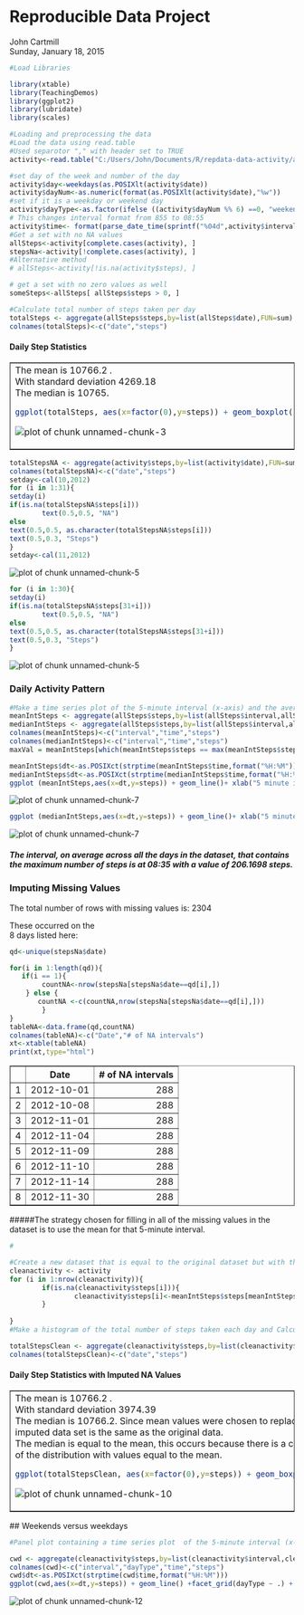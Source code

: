 # Reproducible Data Project
John Cartmill  
Sunday, January 18, 2015  



```r
#Load Libraries

library(xtable)
library(TeachingDemos)
library(ggplot2)
library(lubridate)
library(scales)

#Loading and preprocessing the data
#Load the data using read.table 
#Used separotor "," with header set to TRUE
activity<-read.table("C:/Users/John/Documents/R/repdata-data-activity/activity.csv",sep=",",header=TRUE)

#set day of the week and number of the day
activity$day<-weekdays(as.POSIXlt(activity$date))
activity$dayNum<-as.numeric(format(as.POSIXlt(activity$date),"%w"))
#set if it is a weekday or weekend day
activity$dayType<-as.factor(ifelse ((activity$dayNum %% 6) ==0, "weekend", "weekday"))
# This changes interval format from 855 to 08:55 
activity$time<- format(parse_date_time(sprintf("%04d",activity$interval),"HM"),"%H:%M")
#Get a set with no NA values
allSteps<-activity[complete.cases(activity), ]
stepsNa<-activity[!complete.cases(activity), ]
#Alternative method
# allSteps<-activity[!is.na(activity$steps), ]

# get a set with no zero values as well
someSteps<-allSteps[ allSteps$steps > 0, ]
```


```r
#Calculate total number of steps taken per day
totalSteps <- aggregate(allSteps$steps,by=list(allSteps$date),FUN=sum)
colnames(totalSteps)<-c("date","steps")
```
#### Daily Step Statistics
<table border=1>
<tr><td width="33%">
  The mean is 10766.2 .
  <br> With standard deviation 4269.18<br>
  The median is 10765.


```r
ggplot(totalSteps, aes(x=factor(0),y=steps)) + geom_boxplot() +xlab("") +ylab("Steps")
```

![plot of chunk unnamed-chunk-3](./PA1_template_files/figure-html/unnamed-chunk-3.png) 
</td>
<td>

```r
#Make a histogram of the total number of steps taken each day
ggplot(totalSteps, aes(x=steps)) + geom_histogram(binwidth=2000,colour="black", fill="white") + xlab("Total steps per day") + ylab("Count")
```

![plot of chunk unnamed-chunk-4](./PA1_template_files/figure-html/unnamed-chunk-4.png) 
</td>
</tr>
</table>


```r
totalStepsNA <- aggregate(activity$steps,by=list(activity$date),FUN=sum)
colnames(totalStepsNA)<-c("date","steps")
setday<-cal(10,2012)
for (i in 1:31){
setday(i)
if(is.na(totalStepsNA$steps[i])) 
        text(0.5,0.5, "NA")
else
text(0.5,0.5, as.character(totalStepsNA$steps[i]))
text(0.5,0.3, "Steps")
}
setday<-cal(11,2012)
```

![plot of chunk unnamed-chunk-5](./PA1_template_files/figure-html/unnamed-chunk-51.png) 

```r
for (i in 1:30){
setday(i)
if(is.na(totalStepsNA$steps[31+i])) 
        text(0.5,0.5, "NA")
else
text(0.5,0.5, as.character(totalStepsNA$steps[31+i]))
text(0.5,0.3, "Steps")
}
```

![plot of chunk unnamed-chunk-5](./PA1_template_files/figure-html/unnamed-chunk-52.png) 


### Daily Activity Pattern


```r
#Make a time series plot of the 5-minute interval (x-axis) and the average number of steps taken, averaged across all days (y-axis)
meanIntSteps <- aggregate(allSteps$steps,by=list(allSteps$interval,allSteps$time),FUN=mean)
medianIntSteps <- aggregate(allSteps$steps,by=list(allSteps$interval,allSteps$time),FUN=median)
colnames(meanIntSteps)<-c("interval","time","steps")
colnames(medianIntSteps)<-c("interval","time","steps")
maxVal = meanIntSteps[which(meanIntSteps$steps == max(meanIntSteps$steps)),]$interval
```

```r
meanIntSteps$dt<-as.POSIXct(strptime(meanIntSteps$time,format("%H:%M")))
medianIntSteps$dt<-as.POSIXct(strptime(medianIntSteps$time,format("%H:%M")))
ggplot (meanIntSteps,aes(x=dt,y=steps)) + geom_line()+ xlab("5 minute interval time") + ylab("Number of Steps") + scale_x_datetime(labels = date_format("%H:%M"))
```

![plot of chunk unnamed-chunk-7](./PA1_template_files/figure-html/unnamed-chunk-71.png) 

```r
ggplot (medianIntSteps,aes(x=dt,y=steps)) + geom_line()+ xlab("5 minute interval time") + ylab("Number of Steps") + scale_x_datetime(labels = date_format("%H:%M"))
```

![plot of chunk unnamed-chunk-7](./PA1_template_files/figure-html/unnamed-chunk-72.png) 

##### The interval, on average across all the days in the dataset, that contains the maximum number of steps is at 08:35  with a value of 206.1698 steps.

### Imputing Missing Values

The total number of rows with missing values is:
2304

 These occurred on the   
8 
 days listed here:

```r
qd<-unique(stepsNa$date)

for(i in 1:length(qd)){
   if(i == 1){
        countNA<-nrow(stepsNa[stepsNa$date==qd[i],])
    } else {        
       countNA <-c(countNA,nrow(stepsNa[stepsNa$date==qd[i],])) 
        }
}
tableNA<-data.frame(qd,countNA)
colnames(tableNA)<-c("Date","# of NA intervals")
xt<-xtable(tableNA)
print(xt,type="html")
```

<!-- html table generated in R 3.1.0 by xtable 1.7-4 package -->
<!-- Sun Jan 18 19:15:33 2015 -->
<table border=1>
<tr> <th>  </th> <th> Date </th> <th> # of NA intervals </th>  </tr>
  <tr> <td align="right"> 1 </td> <td> 2012-10-01 </td> <td align="right"> 288 </td> </tr>
  <tr> <td align="right"> 2 </td> <td> 2012-10-08 </td> <td align="right"> 288 </td> </tr>
  <tr> <td align="right"> 3 </td> <td> 2012-11-01 </td> <td align="right"> 288 </td> </tr>
  <tr> <td align="right"> 4 </td> <td> 2012-11-04 </td> <td align="right"> 288 </td> </tr>
  <tr> <td align="right"> 5 </td> <td> 2012-11-09 </td> <td align="right"> 288 </td> </tr>
  <tr> <td align="right"> 6 </td> <td> 2012-11-10 </td> <td align="right"> 288 </td> </tr>
  <tr> <td align="right"> 7 </td> <td> 2012-11-14 </td> <td align="right"> 288 </td> </tr>
  <tr> <td align="right"> 8 </td> <td> 2012-11-30 </td> <td align="right"> 288 </td> </tr>
   </table>
#####The strategy chosen for filling in all of the missing values in the dataset is to use the mean for that 5-minute interval.

```r
#

#Create a new dataset that is equal to the original dataset but with the missing data filled in.
cleanactivity <- activity
for (i in 1:nrow(cleanactivity)){
        if(is.na(cleanactivity$steps[i])){
                cleanactivity$steps[i]<-meanIntSteps$steps[meanIntSteps$interval ==cleanactivity$interval[i]]
        }
        
}
#Make a histogram of the total number of steps taken each day and Calculate and report the mean and median total number of steps taken per day.

totalStepsClean <- aggregate(cleanactivity$steps,by=list(cleanactivity$date),FUN=sum)
colnames(totalStepsClean)<-c("date","steps")
```
#### Daily Step Statistics with Imputed NA Values

<table border=1>
<tr><td width="33%">
  The mean is 10766.2 .
  <br> With standard deviation 3974.39<br>
  The median is 10766.2.  
  Since mean values were chosen to replace NA values mean for the imputed data set is the same as the original data. 
  <br>
  The median is equal to the mean, this occurs because there is a cluster of 8  days near the center of the distribution with values equal to the mean.


```r
ggplot(totalStepsClean, aes(x=factor(0),y=steps)) + geom_boxplot() +xlab("") +ylab("Steps")
```

![plot of chunk unnamed-chunk-10](./PA1_template_files/figure-html/unnamed-chunk-10.png) 
</td>
<td>

```r
#Histogram of the total number of steps taken each day
ggplot(totalStepsClean, aes(x=steps)) + geom_histogram(binwidth=2000,colour="black", fill="white")+ xlab("Total steps per day") + ylab("Count")
```

![plot of chunk unnamed-chunk-11](./PA1_template_files/figure-html/unnamed-chunk-11.png) 
</td>
</tr>
</table>
## Weekends versus weekdays

```r
#Panel plot containing a time series plot  of the 5-minute interval (x-axis) and the average number of steps taken, averaged across all weekday days or weekend days (y-axis). 

cwd <- aggregate(cleanactivity$steps,by=list(cleanactivity$interval,cleanactivity$dayType,cleanactivity$time),FUN=mean)
colnames(cwd)<-c("interval","dayType","time","steps")
cwd$dt<-as.POSIXct(strptime(cwd$time,format("%H:%M")))
ggplot(cwd,aes(x=dt,y=steps)) + geom_line() +facet_grid(dayType ~ .) + xlab("5 minute interval time") + ylab("Number of Steps") + scale_x_datetime(labels = date_format("%H:%M"))
```

![plot of chunk unnamed-chunk-12](./PA1_template_files/figure-html/unnamed-chunk-12.png) 
